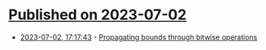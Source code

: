 # [Published on 2023-07-02](index.md)

* [2023-07-02, 17:17:43](https://lobste.rs/s/0arm5r/propagating_bounds_through_bitwise) - [Propagating bounds through bitwise operations](http://bitmath.blogspot.com/2023/07/propagating-bounds-through-bitwise.html)
